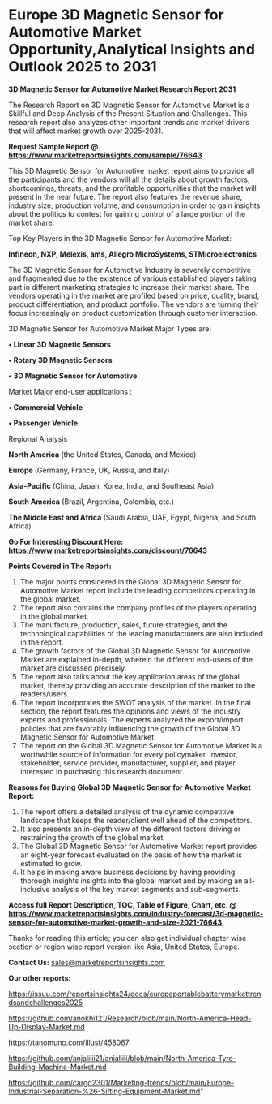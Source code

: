 # Europe 3D Magnetic Sensor for Automotive Market Opportunity,Analytical Insights and Outlook 2025 to 2031

<strong>3D Magnetic Sensor for Automotive Market Research Report 2031</strong>

The Research Report on 3D Magnetic Sensor for Automotive Market is a Skillful and Deep Analysis of the Present Situation and Challenges. This research report also analyzes other important trends and market drivers that will affect market growth over 2025-2031.

<strong>Request Sample Report @ <a href=https://www.marketreportsinsights.com/sample/76643>https://www.marketreportsinsights.com/sample/76643</a></strong>

This 3D Magnetic Sensor for Automotive market report aims to provide all the participants and the vendors will all the details about growth factors, shortcomings, threats, and the profitable opportunities that the market will present in the near future. The report also features the revenue share, industry size, production volume, and consumption in order to gain insights about the politics to contest for gaining control of a large portion of the market share.

Top Key Players in the 3D Magnetic Sensor for Automotive Market:

<strong>Infineon, NXP, Melexis, ams, Allegro MicroSystems, STMicroelectronics</strong>

The 3D Magnetic Sensor for Automotive Industry is severely competitive and fragmented due to the existence of various established players taking part in different marketing strategies to increase their market share. The vendors operating in the market are profiled based on price, quality, brand, product differentiation, and product portfolio. The vendors are turning their focus increasingly on product customization through customer interaction.

3D Magnetic Sensor for Automotive Market Major Types are:

<strong>• Linear 3D Magnetic Sensors

• Rotary 3D Magnetic Sensors

• 3D Magnetic Sensor for Automotive</strong>

Market Major end-user applications :

<strong>• Commercial Vehicle

• Passenger Vehicle</strong>

Regional Analysis

</u><strong><b>North America</b></strong> (the United States, Canada, and Mexico)

<strong><b>Europe </b></strong>(Germany, France, UK, Russia, and Italy)

<strong><b>Asia-Pacific</b></strong> (China, Japan, Korea, India, and Southeast Asia)

<strong><b>South America</b></strong> (Brazil, Argentina, Colombia, etc.)

<strong><b>The Middle East and Africa</b></strong> (Saudi Arabia, UAE, Egypt, Nigeria, and South Africa)

<strong>Go For Interesting Discount Here: <a href=https://www.marketreportsinsights.com/discount/76643>https://www.marketreportsinsights.com/discount/76643</a></strong>

<strong>Points Covered in The Report:</strong>
<ol>
  <li>The major points considered in the Global 3D Magnetic Sensor for Automotive Market report include the leading competitors operating in the global market.</li>
  <li>The report also contains the company profiles of the players operating in the global market.</li>
  <li>The manufacture, production, sales, future strategies, and the technological capabilities of the leading manufacturers are also included in the report.</li>
  <li>The growth factors of the Global 3D Magnetic Sensor for Automotive Market are explained in-depth, wherein the different end-users of the market are discussed precisely.</li>
  <li>The report also talks about the key application areas of the global market, thereby providing an accurate description of the market to the readers/users.</li>
  <li>The report incorporates the SWOT analysis of the market. In the final section, the report features the opinions and views of the industry experts and professionals. The experts analyzed the export/import policies that are favorably influencing the growth of the Global 3D Magnetic Sensor for Automotive Market.</li>
  <li>The report on the Global 3D Magnetic Sensor for Automotive Market is a worthwhile source of information for every policymaker, investor, stakeholder, service provider, manufacturer, supplier, and player interested in purchasing this research document.</li>
</ol>
<strong>Reasons for Buying Global 3D Magnetic Sensor for Automotive Market Report:</strong>

<ol>
  <li>The report offers a detailed analysis of the dynamic competitive landscape that keeps the reader/client well ahead of the competitors.</li>
  <li>It also presents an in-depth view of the different factors driving or restraining the growth of the global market.</li>
  <li>The Global 3D Magnetic Sensor for Automotive Market report provides an eight-year forecast evaluated on the basis of how the market is estimated to grow.</li>
  <li>It helps in making aware business decisions by having providing thorough insights insights into the global market and by making an all-inclusive analysis of the key market segments and sub-segments.</li>
</ol>
<strong>Access full Report Description, TOC, Table of Figure, Chart, etc. @ <a href=https://www.marketreportsinsights.com/industry-forecast/3d-magnetic-sensor-for-automotive-market-growth-and-size-2021-76643>https://www.marketreportsinsights.com/industry-forecast/3d-magnetic-sensor-for-automotive-market-growth-and-size-2021-76643</a></strong>


Thanks for reading this article; you can also get individual chapter wise section or region wise report version like Asia, United States, Europe.

<strong>Contact Us:</strong>
sales@marketreportsinsights.com

<strong>Our other reports:</strong>

<a href=https://issuu.com/reportsinsights24/docs/europeportablebatterymarkettrendsandchallenges2025>https://issuu.com/reportsinsights24/docs/europeportablebatterymarkettrendsandchallenges2025</a>

<a href=https://github.com/anokhi121/Research/blob/main/North-America-Head-Up-Display-Market.md>https://github.com/anokhi121/Research/blob/main/North-America-Head-Up-Display-Market.md</a>

<a href=https://tanomuno.com/illust/458067>https://tanomuno.com/illust/458067</a>

<a href=https://github.com/anjaliiii21/anjaliiii/blob/main/North-America-Tyre-Building-Machine-Market.md>https://github.com/anjaliiii21/anjaliiii/blob/main/North-America-Tyre-Building-Machine-Market.md</a>

<a href=https://github.com/cargo2301/Marketing-trends/blob/main/Europe-Industrial-Separation-%26-Sifting-Equipment-Market.md>https://github.com/cargo2301/Marketing-trends/blob/main/Europe-Industrial-Separation-%26-Sifting-Equipment-Market.md</a>"
